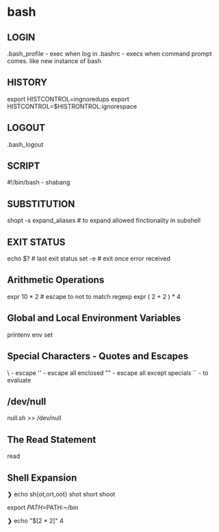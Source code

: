 # bash

LOGIN
-----
.bash_profile - exec when log in
.bashrc - execs when command prompt comes. like new instance of bash

HISTORY
-------
export HISTCONTROL=ingnoredups
export HISTCONTROL=$HISTRONTROL:ignorespace

LOGOUT
------
.bash_logout

SCRIPT
------
#!/bin/bash - shabang

SUBSTITUTION
------------
shopt -s expand_aliases # to expand allowed finctionality in subshell

EXIT STATUS
-----------
echo $? # last exit status
set -e # exit once error received

Arithmetic Operations
---------------------
expr 10 \* 2 # escape to not to match regexp
expr \( 2 + 2 \) \* 4

Global and Local Environment Variables
--------------------------------------
printenv
env
set

Special Characters - Quotes and Escapes
---------------------------------------
\ - escape
'' - escape all enclosed
"" - escape all except specials
`` - to evaluate

/dev/null
---------
null.sh >> /dev/null

The Read Statement
------------------
read

Shell Expansion
---------------
❯ echo sh{ot,ort,oot}
shot short shoot

export $PATH=$PATH:~/bin

❯ echo "$[2 * 2]"
4
